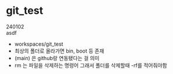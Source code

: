 # git_test
240102  
asdf  
- workspaces/git_test  
- 최상의 폴더로 올라가면 bin, boot 등 존재  
- (main) 은 github랑 연동됐다는 걸 의미  
- rm 는 파일을 삭제하는 명령어 그래서 폴더를 삭제할때 -rf를 적어줘야함